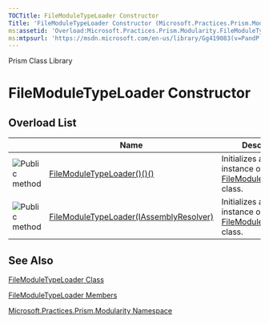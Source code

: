 ```yaml
---
TOCTitle: FileModuleTypeLoader Constructor
Title: 'FileModuleTypeLoader Constructor (Microsoft.Practices.Prism.Modularity)'
ms:assetid: 'Overload:Microsoft.Practices.Prism.Modularity.FileModuleTypeLoader.\#ctor'
ms:mtpsurl: 'https://msdn.microsoft.com/en-us/library/Gg419083(v=PandP.50)'
---
```


Prism Class Library

FileModuleTypeLoader Constructor
================================

Overload List
-------------

<span id="overloadMembersTableToggle"></span>
<table>
<colgroup>
<col width="33%" />
<col width="33%" />
<col width="33%" />
</colgroup>
<thead>
<tr class="header">
<th> </th>
<th>Name</th>
<th>Description</th>
</tr>
</thead>
<tbody>
<tr class="odd">
<td><img src="https://msdn.microsoft.com/en-us/Gg419083.pubmethod(en-us,PandP.50).gif" title="Public method" /></td>
<td><a href="https://msdn.microsoft.com/m:microsoft.practices.prism.modularity.filemoduletypeloader.">FileModuleTypeLoader()()()</a></td>
<td><div class="summary">
Initializes a new instance of the <a href="https://msdn.microsoft.com/t:microsoft.practices.prism.modularity.filemoduletypeloader">FileModuleTypeLoader</a> class.
</div></td>
</tr>
<tr class="even">
<td><img src="https://msdn.microsoft.com/en-us/Gg419083.pubmethod(en-us,PandP.50).gif" title="Public method" /></td>
<td><a href="https://msdn.microsoft.com/m:microsoft.practices.prism.modularity.filemoduletypeloader.">FileModuleTypeLoader(IAssemblyResolver)</a></td>
<td><div class="summary">
Initializes a new instance of the <a href="https://msdn.microsoft.com/t:microsoft.practices.prism.modularity.filemoduletypeloader">FileModuleTypeLoader</a> class.
</div></td>
</tr>
</tbody>
</table>

See Also
--------

<span id="seeAlsoToggle"></span>
[FileModuleTypeLoader Class](https://msdn.microsoft.com/t:microsoft.practices.prism.modularity.filemoduletypeloader)

[FileModuleTypeLoader Members](https://msdn.microsoft.com/allmembers.t:microsoft.practices.prism.modularity.filemoduletypeloader)

[Microsoft.Practices.Prism.Modularity Namespace](https://msdn.microsoft.com/n:microsoft.practices.prism.modularity)
